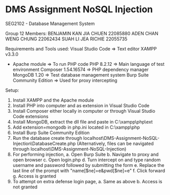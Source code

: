 # DMS Assignment NoSQL Injection
SEG2102 - Database Management System

Group 12 Members:
BENJAMIN KAN JIA CHUEN 22085880
ADEN CHAN WENG CHUNG 22062434
SUAH LI JEA RICHIE 22055735

Requirements and Tools used:
Visual Studio Code           => Text editor
XAMPP v3.3.0
 - Apache module             => To run PHP code
PHP 8.2.12                   => Main language of test environment
Composer 1.54.16574          => PHP dependency manager
MongoDB 1.20                 => Test database management system
Burp Suite Community Edition => Used for proxy intercepting

Setup:
1. Install XAMPP and the Apache module
2. Install PHP into computer and as extension in Visual Studio Code
3. Install Composer either locally in computer or through Visual Studio Code extensions
4. Install MongoDB, extract the dll file and paste in C:\xampp\php\ext
5. Add extension=mongodb in php.ini located in C:\xampp\php
6. Install Burp Suite Community Edition
7. Run the database create through localhost\DMS-Assignment-NoSQL-Injection\DatabaseCreate.php (Alternatively, files can be navigated through localhost\\DMS-Assignment-NoSQL-Injection)
8. For performing injection,
   a. Open Burp Suite
   b. Navigate to proxy and open browser
   c. Open login.php
   d. Turn intercept on and type random username and password followed by submitting the form
   e. Replace the last line of the prompt with "name[$ne]=e&pwd[$ne]=e"
   f. Click forward
   g. Access is granted
9. To attempt on extra defense login page,
   a. Same as above
   b. Access is not granted
